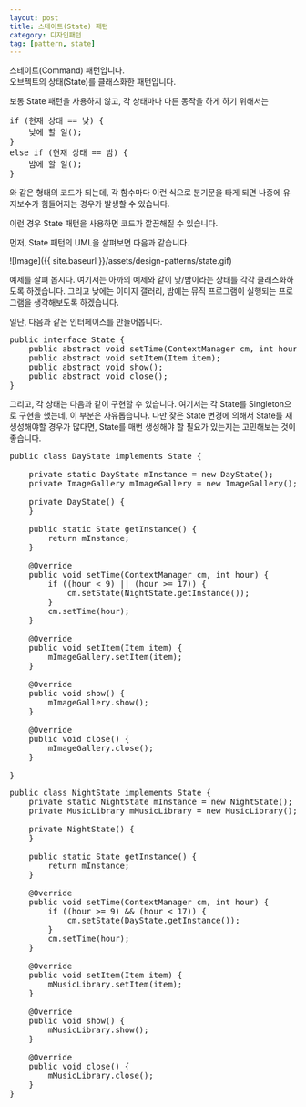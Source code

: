 ```yaml
---
layout: post
title: 스테이트(State) 패턴
category: 디자인패턴
tag: [pattern, state]
---
```


스테이트(Command) 패턴입니다.  
오브젝트의 상태(State)를 클래스화한 패턴입니다. 

보통 State 패턴을 사용하지 않고, 각 상태마나 다른 동작을 하게 하기 위해서는

<pre class="prettyprint lang-java">
if (현재 상태 == 낮) {
	낮에 할 일();
}	
else if (현재 상태 == 밤) {
	밤에 할 일();
}
</pre>

와 같은 형태의 코드가 되는데, 각 함수마다 이런 식으로 분기문을 타게 되면 
나중에 유지보수가 힘들어지는 경우가 발생할 수 있습니다. 

이런 경우 State 패턴을 사용하면 코드가 깔끔해질 수 있습니다.

먼저, State 패턴의 UML을 살펴보면 다음과 같습니다.

![Image]({{ site.baseurl }}/assets/design-patterns/state.gif) 

예제를 살펴 봅시다. 여기서는 아까의 예제와 같이 낮/밤이라는 상태를 각각
클래스화하도록 하겠습니다. 
그리고 낮에는 이미지 갤러리, 밤에는 뮤직 프로그램이 실행되는 프로그램을 생각해보도록 하겠습니다.

일단, 다음과 같은 인터페이스를 만들어봅니다. 

<pre class="prettyprint lang-java">
public interface State {
	public abstract void setTime(ContextManager cm, int hour);	
	public abstract void setItem(Item item);					 
	public abstract void show();								
	public abstract void close();
}
</pre>

그리고, 각 상태는 다음과 같이 구현할 수 있습니다.
여기서는 각 State를 Singleton으로 구현을 했는데, 이 부분은 자유롭습니다.
다만 잦은 State 변경에 의해서 State를 재생성해야할 경우가 많다면, State를 
매번 생성해야 할 필요가 있는지는 고민해보는 것이 좋습니다.

<pre class="prettyprint lang-java">
public class DayState implements State {

	private static DayState mInstance = new DayState();
	private ImageGallery mImageGallery = new ImageGallery();

	private DayState() {
	}

	public static State getInstance() {
		return mInstance;
	}

	@Override
	public void setTime(ContextManager cm, int hour) {
		if ((hour < 9) || (hour >= 17)) {
			cm.setState(NightState.getInstance());
		}
		cm.setTime(hour);
	}

	@Override
	public void setItem(Item item) {
		mImageGallery.setItem(item);
	}

	@Override
	public void show() {
		mImageGallery.show();
	}

	@Override
	public void close() {
		mImageGallery.close();
	}

}
</pre>

<pre class="prettyprint lang-java">
public class NightState implements State {
	private static NightState mInstance = new NightState();
	private MusicLibrary mMusicLibrary = new MusicLibrary();

	private NightState() {
	}

	public static State getInstance() {
		return mInstance;
	}

	@Override
	public void setTime(ContextManager cm, int hour) {
		if ((hour >= 9) && (hour < 17)) {
			cm.setState(DayState.getInstance());
		}
		cm.setTime(hour);
	}

	@Override
	public void setItem(Item item) {
		mMusicLibrary.setItem(item);
	}

	@Override
	public void show() {
		mMusicLibrary.show();
	}

	@Override
	public void close() {
		mMusicLibrary.close();
	}
}
</pre>